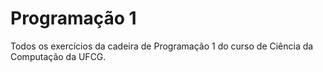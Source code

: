 # Programação 1
Todos os exercícios da cadeira de Programação 1 do curso de Ciência da Computação da UFCG. 
